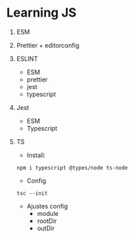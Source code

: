 # Learning JS

1. ESM
2. Prettier + editorconfig
3. ESLINT
    - ESM
    - prettier
    - jest
    - typescript
4. Jest

    - ESM
    - Typescript

5. TS
    - Install:
    ```shell
    npm i typescript @types/node ts-node
    ```
    - Config
    ```shell
    tsc --init
    ```
    - Ajustes config
        - module
        - rootDir
        - outDir
